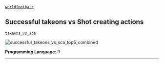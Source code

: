 [`worldfootbalr`](https://jaseziv.github.io/worldfootballR/)

## Successful takeons vs Shot creating actions
[`takeons_vs_sca`](https://github.com/danieloyasodun/sports-data-visualization/blob/main/worldfootballr/takeons_vs_sca/creative.R)

![successful_takeons_vs_sca_top5_combined](https://github.com/user-attachments/assets/47226ff3-14cf-4697-90fa-8cb0f4c6dbf3)

**Programming Language**: R

---
